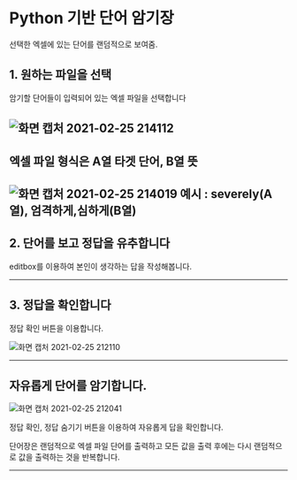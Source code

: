 # Python 기반 단어 암기장

선택한 엑셀에 있는 단어를 랜덤적으로 보여줌.  



## 1. 원하는 파일을 선택
암기할 단어들이 입력되어 있는 엑셀 파일을 선택합니다  


![화면 캡처 2021-02-25 214112](https://user-images.githubusercontent.com/59998983/109154977-62c69e80-77b2-11eb-8c2f-8600cbb8fffc.png)
---


엑셀 파일 형식은 A열 타겟 단어, B열 뜻  
---
![화면 캡처 2021-02-25 214019](https://user-images.githubusercontent.com/59998983/109154963-5d695400-77b2-11eb-9be5-e4d6cf49b634.png)
예시 : severely(A열), 엄격하게,심하게(B열)  
---




## 2. 단어를 보고 정답을 유추합니다
editbox를 이용하여 본인이 생각하는 답을 작성해봅니다.  

---

## 3. 정답을 확인합니다
정답 확인 버튼을 이용합니다.  


![화면 캡처 2021-02-25 212110](https://user-images.githubusercontent.com/59998983/109153310-17ab8c00-77b0-11eb-8155-0172f958ad62.png)

---



## 자유롭게 단어를 암기합니다.

![화면 캡처 2021-02-25 212041](https://user-images.githubusercontent.com/59998983/109153307-167a5f00-77b0-11eb-89ee-cfeb4ef05cbb.png)  


정답 확인, 정답 숨기기 버튼을 이용하여 자유롭게 답을 확인합니다.  


단어장은 랜덤적으로 엑셀 파일 단어를 출력하고 모든 값을 출력 후에는 다시 랜덤적으로 값을 출력하는 것을 반복합니다.  


---
